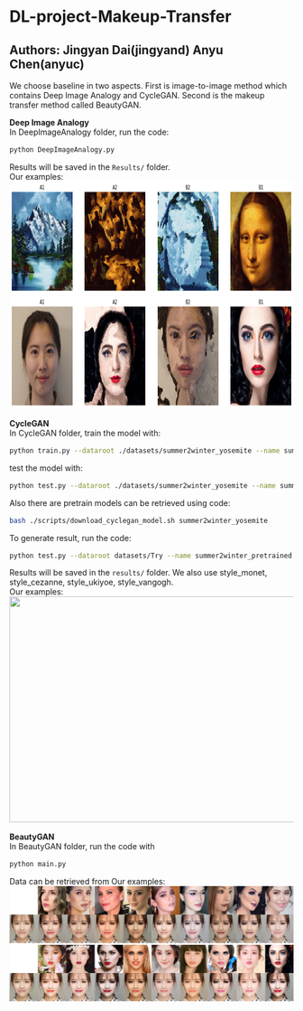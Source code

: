 # DL-project-Makeup-Transfer
## Authors: Jingyan Dai(jingyand) Anyu Chen(anyuc)

We choose baseline in two aspects. First is image-to-image method which contains Deep Image Analogy and CycleGAN. Second is the makeup transfer method called BeautyGAN.

**Deep Image Analogy**   
In DeepImageAnalogy folder, run the code:
```bash
python DeepImageAnalogy.py
```
Results will be saved in the `Results/` folder.  
Our examples:  
<img src="DIA1.png" width="800" height="200" align="bottom" />
<img src="DIA2.png" width="800" height="200" align="bottom" />

**CycleGAN**   
In CycleGAN folder, train the model with:
```bash
python train.py --dataroot ./datasets/summer2winter_yosemite --name summer2winter_yosemite_cyclegan --model cycle_gan
``` 
test the model with:
```bash
python test.py --dataroot ./datasets/summer2winter_yosemite --name summer2winter_yosemite_cyclegan --model cycle_gan
```   
Also there are pretrain models can be retrieved using code:
```bash
bash ./scripts/download_cyclegan_model.sh summer2winter_yosemite
``` 
To generate result, run the code:
```bash
python test.py --dataroot datasets/Try --name summer2winter_pretrained --model test --no_dropout
```
Results will be saved in the `results/` folder. We also use style_monet, style_cezanne, style_ukiyoe, style_vangogh.  
Our examples:  
<img src="CycleGAN.png" width="600" height="400" align="bottom" />

**BeautyGAN**  
In BeautyGAN folder, run the code with
```bash
python main.py
``` 
Data can be retrieved from 
Our examples:  
![](BGAN1.jpg)
![](BGAN2.jpg)
